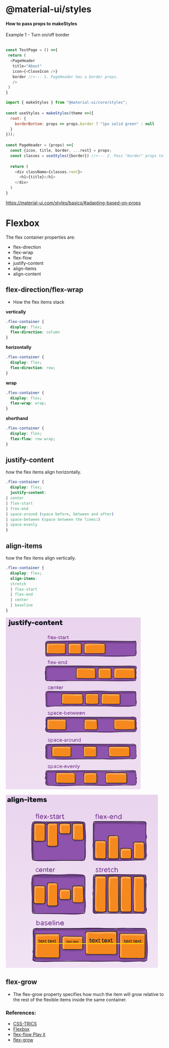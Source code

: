 # @material-ui/styles
#### How to pass props to makeStyles

Example 1 - Turn on/off border

```js

const TestPage = () =>{
 return (
  <PageHeader
   title="About"
   icon={<CloseIcon />}
   border //<--- 1. PageHeader has a border props.
   />
 )
}
```

```js
import { makeStyles } from "@material-ui/core/styles";

const useStyles = makeStyles(theme =>({
  root: {
    borderBottom: props => props.border ? "1px solid green" : null
  }
}));

const PageHeader = (props) =>{
  const {icon, title, border, ...rest} = props;
  const classes = useStyles({border}) //<--- 2. Pass "border" props to `useStyle`
  
  return (
    <div className={classes.root}>
      <h1>{title}</h1>
    </div>
  )
}


```

https://material-ui.com/styles/basics/#adapting-based-on-props



# Flexbox 

The flex container properties are:

- flex-direction
- flex-wrap
- flex-flow
- justify-content
- align-items
- align-content


## flex-direction/flex-wrap
- How the flex items stack
  
**vertically**
```css
.flex-container {
  display: flex;
  flex-direction: column
}
```

**horizontally**
```css
.flex-container {
  display: flex;
  flex-direction: row;
}
```

**wrap**
```css
.flex-container {
  display: flex;
  flex-wrap: wrap;
}
```

**shorthand**
```css
.flex-container {
  display: flex;
  flex-flow: row wrap;
}
```

## justify-content
how the flex items align horizontally.

```css
.flex-container {
  display: flex;
  justify-content: 
| center
| flex-start
| frex-end
| space-around (space before, between and after)
| space-between (space between the lines:)
| space-evenly
}
```

## align-items
how the flex items align vertically.

```css
.flex-container {
  display: flex;
  align-items: 
  stretch 
  | flex-start 
  | flex-end 
  | center 
  | baseline
}
```

![](public/images/justify-content.png)

![](public/images/align-items.png)


## flex-grow
- The flex-grow property specifies how much the item will grow relative to the rest of the flexible items inside the same container.


### References:

- [CSS-TRICS](https://css-tricks.com/snippets/css/a-guide-to-flexbox/)
- [Flexbox](https://www.w3schools.com/css/css3_flexbox.asp)
- [flex-flow Play it](https://www.w3schools.com/cssref/playit.asp?filename=playcss_flex-flow)
- [flex-grow](https://www.w3schools.com/cssref/css3_pr_flex-grow.asp)
